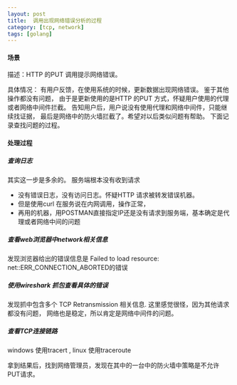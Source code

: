 ```yaml
---
layout: post
title:  调用出现网络错误分析的过程
category: [tcp, network]
tags: [golang]
---
```



#### 场景
描述：HTTP 的PUT 调用提示网络错误。

具体情况：
有用户反馈，在使用系统的时候，更新数据出现网络错误。 鉴于其他操作都没有问题，
由于是更新使用的是HTTP 的PUT 方式，怀疑用户使用的代理或者网络中间件拦截。
告知用户后，用户说没有使用代理和网络中间件，只能继续找证据，
最后是网络中的防火墙拦截了。希望对以后类似问题有帮助。 下面记录查找问题的过程。 


#### 处理过程

##### 查询日志
其实这一步是多余的。 服务端根本没有收到请求

- 没有错误日志，没有访问日志。怀疑HTTP 请求被转发错误机器。
- 但是使用curl 在服务说在内网调用，操作正常，
- 再用的机器，用POSTMAN直接指定IP还是没有请求到服务端，基本确定是代理或者网络中间的问题

##### 查看web浏览器中network相关信息

发现浏览器给出的错误信息是 Failed to load resource: net::ERR_CONNECTION_ABORTED的错误

##### 使用wireshark 抓包查看具体的错误

发现抓中包含多个 TCP Retransmission 相关信息. 这里感觉很怪，因为其他请求都没有问题，
网络也是稳定，所以肯定是网络中间件的问题。


##### 查看TCP连接链路

windows 使用tracert , linux 使用traceroute

拿到结果后，找到网络管理员，发现在其中的一台中的防火墙中策略是不允许PUT请求。

